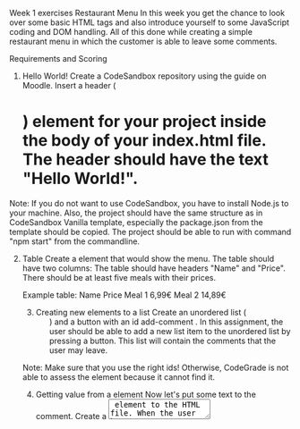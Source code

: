 Week 1 exercises
Restaurant Menu
In this week you get the chance to look over some basic HTML tags and also introduce yourself to some JavaScript coding and DOM handling. All of this done while creating a simple restaurant menu in which the customer is able to leave some comments.

Requirements and Scoring

1. Hello World!
   Create a CodeSandbox repository using the guide on Moodle. Insert a header (<h1>) element for your project inside the body of your index.html file. The header should have the text "Hello World!".

Note: If you do not want to use CodeSandbox, you have to install Node.js to your machine. Also, the project should have the same structure as in CodeSandbox Vanilla template, especially the package.json from the template should be copied. The project should be able to run with command "npm start" from the commandline.

2. Table
   Create a <table> element that would show the menu. The table should have two columns: The table should have headers "Name" and "Price". There should be at least five meals with their prices.

Example table:
Name Price
Meal 1 6,99€
Meal 2 14,89€

3. Creating new elements to a list
   Create an unordered list (<ul>) and a button with an id add-comment . In this assignment, the user should be able to add a new list item to the unordered list by pressing a button. This list will contain the comments that the user may leave.

Note: Make sure that you use the right ids! Otherwise, CodeGrade is not able to assess the element because it cannot find it.

4. Getting value from a element
   Now let's put some text to the comment. Create a <textarea> element to the HTML file. When the user has written some text to this element and presses the add-comment button, this text should be inserted to the list as <li>-element.

5. Removing DOM elements
   Now we want to remove all the list items inside the <ul> -element. Create a button with an id remove-comments. By pressing this button, there should not be any list items. Also, use confirm()- function to confirm that the user really wants to delete all the comments.

Note: Text inside the window.confirm() can be anything.
